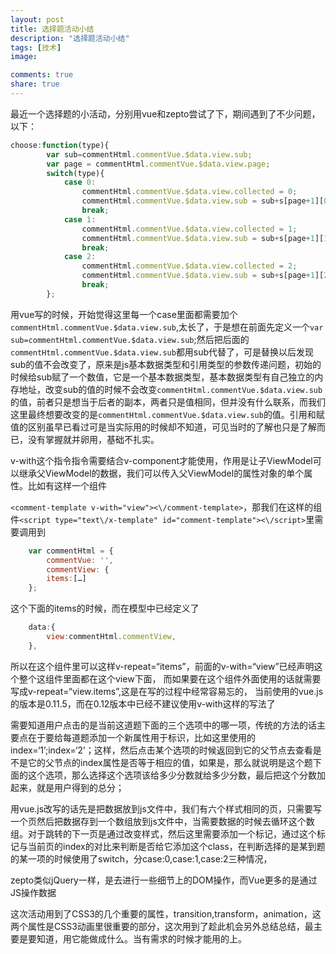 ```yaml
---
layout: post
title: 选择题活动小结
description: "选择题活动小结"
tags: [技术]
image:

comments: true
share: true
---
```


最近一个选择题的小活动，分别用vue和zepto尝试了下，期间遇到了不少问题，以下：

<!-- more -->

```js
choose:function(type){
        var sub=commentHtml.commentVue.$data.view.sub;
        var page = commentHtml.commentVue.$data.view.page;
        switch(type){
            case 0:
                commentHtml.commentVue.$data.view.collected = 0;
                commentHtml.commentVue.$data.view.sub = sub+s[page+1][0];
                break;
            case 1:
                commentHtml.commentVue.$data.view.collected = 1;
                commentHtml.commentVue.$data.view.sub = sub+s[page+1][1];
                break;
            case 2:
                commentHtml.commentVue.$data.view.collected = 2;
                commentHtml.commentVue.$data.view.sub = sub+s[page+1][2];
                break;
        };
```

用vue写的时候，开始觉得这里每一个case里面都需要加个```commentHtml.commentVue.$data.view.sub```,太长了，于是想在前面先定义一个```var sub=commentHtml.commentVue.$data.view.sub```;然后把后面的```commentHtml.commentVue.$data.view.sub```都用sub代替了，可是替换以后发现sub的值不会改变了，原来是js基本数据类型和引用类型的参数传递问题，初始的时候给sub赋了一个数值，它是一个基本数据类型，基本数据类型有自己独立的内存地址，改变sub的值的时候不会改变```commentHtml.commentVue.$data.view.sub```的值，前者只是想当于后者的副本，两者只是值相同，但并没有什么联系，而我们这里最终想要改变的是```commentHtml.commentVue.$data.view.sub```的值。引用和赋值的区别虽早已看过可是当实际用的时候却不知道，可见当时的了解也只是了解而已，没有掌握就并卵用，基础不扎实。

v-with这个指令指令需要结合v-component才能使用，作用是让子ViewModel可以继承父ViewModel的数据，我们可以传入父ViewModel的属性对象的单个属性。比如有这样一个组件

```<comment-template v-with="view"><\/comment-template>```，那我们在这样的组件```<script type="text\/x-template" id="comment-template"><\/script>```里需要调用到

```js
    var commentHtml = {
    	commentVue: '',
    	commentView: {
    	items:[…]
    };
```

这个下面的items的时候，而在模型中已经定义了

```js
    data:{
    	view:commentHtml.commentView,
    },
```

所以在这个组件里可以这样v-repeat=“items”，前面的v-with=“view”已经声明这个整个这组件里面都在这个view下面，
而如果要在这个组件外面使用的话就需要写成v-repeat=“view.items”,这是在写的过程中经常容易忘的，
当前使用的vue.js的版本是0.11.5，而在0.12版本中已经不建议使用v-with这样的写法了

需要知道用户点击的是当前这道题下面的三个选项中的哪一项，传统的方法的话主要点在于要给每道题添加一个新属性用于标识，比如这里使用的index=‘1’;index=‘2’；这样，然后点击某个选项的时候返回到它的父节点去查看是不是它的父节点的index属性是否等于相应的值，如果是，那么就说明是这个题下面的这个选项，那么选择这个选项该给多少分数就给多少分数，最后把这个分数加起来，就是用户得到的总分；

用vue.js改写的话先是把数据放到js文件中，我们有六个样式相同的页，只需要写一个页然后把数据存到一个数组放到js文件中，当需要数据的时候去循环这个数组。对于跳转的下一页是通过改变样式，然后这里需要添加一个标记，通过这个标记与当前页的index的对比来判断是否给它添加这个class，在判断选择的是某到题的某一项的时候使用了switch，分case:0,case:1,case:2三种情况，

zepto类似jQuery一样，是去进行一些细节上的DOM操作，而Vue更多的是通过JS操作数据

这次活动用到了CSS3的几个重要的属性，transition,transform，animation，这两个属性是CSS3动画里很重要的部分，这次用到了趁此机会另外总结总结，最主要是要知道，用它能做成什么。当有需求的时候才能用的上。